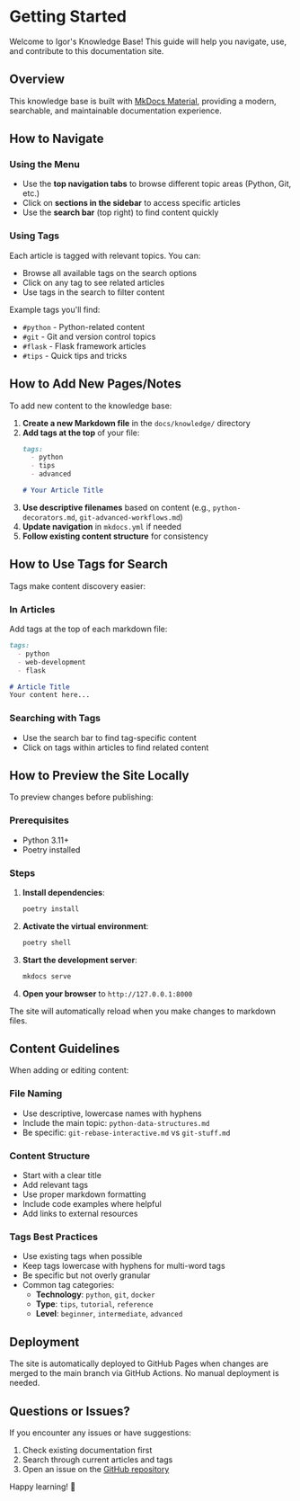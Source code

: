 # Getting Started

Welcome to Igor's Knowledge Base! This guide will help you navigate, use, and contribute to this documentation site.

## Overview

This knowledge base is built with [MkDocs Material](https://squidfunk.github.io/mkdocs-material/), providing a modern, searchable, and maintainable documentation experience.

## How to Navigate

### Using the Menu
- Use the **top navigation tabs** to browse different topic areas (Python, Git, etc.)
- Click on **sections in the sidebar** to access specific articles
- Use the **search bar** (top right) to find content quickly

### Using Tags
Each article is tagged with relevant topics. You can:

- Browse all available tags on the search options
- Click on any tag to see related articles
- Use tags in the search to filter content

Example tags you'll find:
- `#python` - Python-related content
- `#git` - Git and version control topics
- `#flask` - Flask framework articles
- `#tips` - Quick tips and tricks

## How to Add New Pages/Notes

To add new content to the knowledge base:

1. **Create a new Markdown file** in the `docs/knowledge/` directory
2. **Add tags at the top** of your file:
   ```markdown
   tags:
     - python
     - tips
     - advanced
   
   # Your Article Title
   ```
3. **Use descriptive filenames** based on content (e.g., `python-decorators.md`, `git-advanced-workflows.md`)
4. **Update navigation** in `mkdocs.yml` if needed
5. **Follow existing content structure** for consistency

## How to Use Tags for Search

Tags make content discovery easier:

### In Articles
Add tags at the top of each markdown file:
```markdown
tags:
  - python
  - web-development
  - flask

# Article Title
Your content here...
```

### Searching with Tags
- Use the search bar to find tag-specific content
- Click on tags within articles to find related content

## How to Preview the Site Locally

To preview changes before publishing:

### Prerequisites
- Python 3.11+
- Poetry installed

### Steps
1. **Install dependencies**:
   ```bash
   poetry install
   ```

2. **Activate the virtual environment**:
   ```bash
   poetry shell
   ```

3. **Start the development server**:
   ```bash
   mkdocs serve
   ```

4. **Open your browser** to `http://127.0.0.1:8000`

The site will automatically reload when you make changes to markdown files.

## Content Guidelines

When adding or editing content:

### File Naming
- Use descriptive, lowercase names with hyphens
- Include the main topic: `python-data-structures.md`
- Be specific: `git-rebase-interactive.md` vs `git-stuff.md`

### Content Structure
- Start with a clear title
- Add relevant tags
- Use proper markdown formatting
- Include code examples where helpful
- Add links to external resources

### Tags Best Practices
- Use existing tags when possible
- Keep tags lowercase with hyphens for multi-word tags
- Be specific but not overly granular
- Common tag categories:
  - **Technology**: `python`, `git`, `docker`
  - **Type**: `tips`, `tutorial`, `reference`
  - **Level**: `beginner`, `intermediate`, `advanced`

## Deployment

The site is automatically deployed to GitHub Pages when changes are merged to the main branch via GitHub Actions. No manual deployment is needed.

## Questions or Issues?

If you encounter any issues or have suggestions:

1. Check existing documentation first
2. Search through current articles and tags
3. Open an issue on the [GitHub repository](https://github.com/igormcsouza/knowledge-base)

Happy learning! 🚀